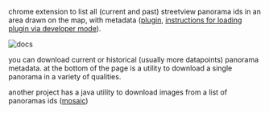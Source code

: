 chrome extension to list all (current and past) streetview panorama ids in an area drawn on the map, with metadata ([plugin](https://github.com/twak/panoscraper/tree/master/plugin), [instructions for loading plugin via developer mode](https://developer.chrome.com/extensions/getstarted#unpacked)).

![docs](https://github.com/twak/panoscraper/blob/master/doc.png?raw=true)

you can download current or historical (usually more datapoints) panorama metadata. at the bottom of the page is a utility to download a single panorama in a variety of qualities. 

another project has a java utility to download images from a list of panoramas ids ([mosaic](https://github.com/twak/chordatlas/blob/master/src/org/twak/readTrace/Mosaic.java))
